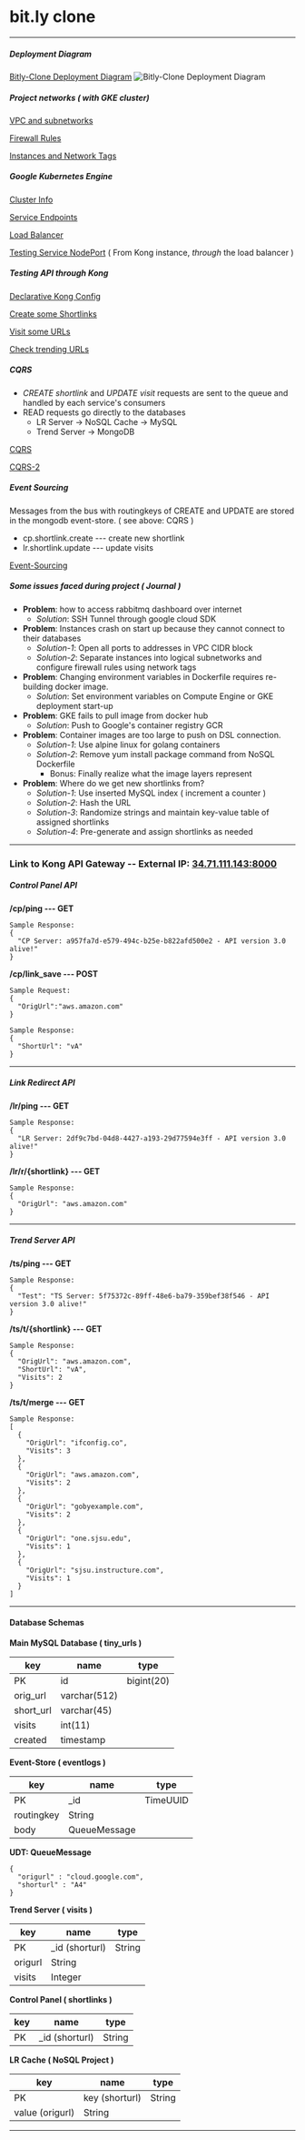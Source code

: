 # bit.ly clone
---
##### Deployment Diagram
[Bitly-Clone Deployment Diagram](design/01.bitly-diagram.png)
![Bitly-Clone Deployment Diagram](design/01.bitly-diagram.png)
##### Project networks ( with GKE cluster)
[VPC and subnetworks](design/02.bitly-network.png)

[Firewall Rules](design/03.bitky-network-firewall.png)

[Instances and Network Tags](design/04.bitly-network-tags-and-instances.png)

##### Google Kubernetes Engine

[Cluster Info](design/05.bitly-gke.png)

[Service Endpoints](design/06.bitly-gke-service-endpoints.png)

[Load Balancer](design/07.bitly-gke-load-balancer.png)

[Testing Service NodePort](design/08.bitly-gke-node-ports.png) ( From Kong instance, _through_ the load balancer )

##### Testing API through Kong

[Declarative Kong Config](design/09.bitly-kong-declarative-config.png)

[Create some Shortlinks](design/10.bitly-create-shortlinks.png)

[Visit some URLs](design/11.bitly-visit-shortlinks.png)

[Check trending URLs](design/12.bitly-trending-links.png)

##### CQRS

- _CREATE shortlink_ and _UPDATE visit_ requests are sent to the queue and handled by each service's consumers
- READ requests go directly to the databases
  - LR Server -> NoSQL Cache -> MySQL
  - Trend Server -> MongoDB

[CQRS](design/13.bitly-cqrs.jpeg)

[CQRS-2](design/14.bitly-cqrs-2.jpeg)

##### Event Sourcing

Messages from the bus with routingkeys of CREATE and UPDATE are stored in the mongodb event-store. ( see above: CQRS )
- cp.shortlink.create --- create new shortlink
- lr.shortlink.update --- update visits

[Event-Sourcing](design/15.bitly-event-sourcing.png)

##### Some issues faced during project ( Journal )

- **Problem**: how to access rabbitmq dashboard over internet
  - _Solution_: SSH Tunnel through google cloud SDK
- **Problem**: Instances crash on start up because they cannot connect to their databases
  - _Solution-1_: Open all ports to addresses in VPC CIDR block
  - _Solution-2_: Separate instances into logical subnetworks and configure firewall rules using network tags
- **Problem**: Changing environment variables in Dockerfile requires re-building docker image.
  - _Solution_: Set environment variables on Compute Engine or GKE deployment start-up
- **Problem**: GKE fails to pull image from docker hub
  - _Solution_: Push to Google's container registry GCR
- **Problem**: Container images are too large to push on DSL connection.
  - _Solution-1_: Use alpine linux for golang containers
  - _Solution-2_: Remove yum install package command from NoSQL Dockerfile
      - Bonus: Finally realize what the image layers represent
- **Problem**: Where do we get new shortlinks from?
  - _Solution-1_: Use inserted MySQL index ( increment a counter )
  - _Solution-2_: Hash the URL
  - _Solution-3_: Randomize strings and maintain key-value table of assigned shortlinks
  - _Solution-4_: Pre-generate and assign shortlinks as needed

---

### Link to Kong API Gateway -- External IP: [34.71.111.143:8000](34.71.111.143:8000)

##### Control Panel API
**/cp/ping --- GET**
```
Sample Response:
{
  "CP Server: a957fa7d-e579-494c-b25e-b822afd500e2 - API version 3.0 alive!"
}
```
**/cp/link_save --- POST**
```
Sample Request:
{
  "OrigUrl":"aws.amazon.com"
}
```
```
Sample Response:
{
  "ShortUrl": "vA"
}
```
---
##### Link Redirect API
**/lr/ping --- GET**
```
Sample Response:
{
  "LR Server: 2df9c7bd-04d8-4427-a193-29d77594e3ff - API version 3.0 alive!"
}
```
**/lr/r/{shortlink} --- GET**
```
Sample Response:
{
  "OrigUrl": "aws.amazon.com"
}
```
---
##### Trend Server API
**/ts/ping --- GET**
```
Sample Response:
{
  "Test": "TS Server: 5f75372c-89ff-48e6-ba79-359bef38f546 - API version 3.0 alive!"
}
```
**/ts/t/{shortlink} --- GET**
```
Sample Response:
{
  "OrigUrl": "aws.amazon.com",
  "ShortUrl": "vA",
  "Visits": 2
}
```
**/ts/t/merge --- GET**
```
Sample Response:
[
  {
    "OrigUrl": "ifconfig.co",
    "Visits": 3
  },
  {
    "OrigUrl": "aws.amazon.com",
    "Visits": 2
  },
  {
    "OrigUrl": "gobyexample.com",
    "Visits": 2
  },
  {
    "OrigUrl": "one.sjsu.edu",
    "Visits": 1
  },
  {
    "OrigUrl": "sjsu.instructure.com",
    "Visits": 1
  }
]
```
---

#### Database Schemas

**Main MySQL Database ( tiny_urls )**

key|name     |type
---|---------|-----------
PK |id       |bigint(20)
   |orig_url |varchar(512)
   |short_url|varchar(45)
   |visits   |int(11)
   |created  |timestamp

**Event-Store ( eventlogs )**

key|name      |type
---|----------|-----------
PK |\_id      |TimeUUID  
   |routingkey|String  
   |body      |QueueMessage

**UDT: QueueMessage**
```
{
  "origurl" : "cloud.google.com",
  "shorturl" : "A4"
}
```

**Trend Server ( visits )**

key|name           |type
---|---------------|-----------
PK |\_id (shorturl)|String  
   |origurl        |String  
   |visits         |Integer  

**Control Panel ( shortlinks )**

key|name           |type
---|---------------|-----------
PK |\_id (shorturl)|String  

**LR Cache ( NoSQL Project )**

key|name           |type
---|---------------|-----------
PK |key (shorturl) |String  
   |value (origurl)|String  

---
